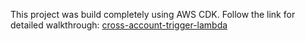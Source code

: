 This project was build completely using AWS CDK.
Follow the link for detailed walkthrough: [cross-account-trigger-lambda](https://vishnusblog.tech/learn-how-to-use-a-lambda-function-to-trigger-a-codebuild-in-another-account)
